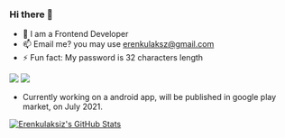 ### Hi there 👋

- 🔭 I am a Frontend Developer
- 📫 Email me? you may use erenkulaksz@gmail.com
- ⚡ Fun fact: My password is 32 characters length

![](https://komarev.com/ghpvc/?username=erenkulaksiz&color=ff0000&labelColor=ff0000)
![](https://img.shields.io/badge/%20Projects-5-brightgreen?labelColor=7D898B)

- Currently working on a android app, will be published in google play market, on July 2021.

[![Erenkulaksiz's GitHub Stats](https://github-readme-stats.vercel.app/api?username=erenkulaksiz)](https://github.com/anuraghazra/github-readme-stats)
